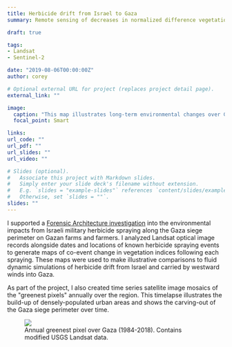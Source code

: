 ```yaml
---
title: Herbicide drift from Israel to Gaza
summary: Remote sensing of decreases in normalized difference vegetation index (NDVI) coincident with Israeli military spraying of herbicide along the Gaza siege perimeter

draft: true

tags:
- Landsat
- Sentinel-2

date: "2019-08-06T00:00:00Z"
author: corey

# Optional external URL for project (replaces project detail page).
external_link: ""

image:
  caption: "This map illustrates long-term environmental changes over Gaza. Red areas are regions where vegetative activity has decreased over time."
  focal_point: Smart

links:
url_code: ""
url_pdf: ""
url_slides: ""
url_video: ""

# Slides (optional).
#   Associate this project with Markdown slides.
#   Simply enter your slide deck's filename without extension.
#   E.g. `slides = "example-slides"` references `content/slides/example-slides.md`.
#   Otherwise, set `slides = ""`.
slides: ""
---
```


I supported a [Forensic Architecture investigation](https://forensic-architecture.org/investigation/herbicidal-warfare-in-gaza) into the environmental impacts from Israeli military herbicide spraying along the Gaza siege perimeter on Gazan farms and farmers. I analyzed Landsat optical image records alongside dates and locations of known herbicide spraying events to generate maps of co-event change in vegetation indices following each spraying. These maps were used to make illustrative comparisons to fluid dynamic simulations of herbicide drift from Israel and carried by westward winds into Gaza.

As part of the project, I also created time series satellite image mosaics of the "greenest pixels" annually over the region. This timelapse illustrates the build-up of densely-populated urban areas and shows the carving-out of the Gaza siege perimeter over time.

<figure>
<img class="special-img-class" src="/img/gaza_greenest.gif"/>

<figcaption>Annual greenest pixel over Gaza (1984-2018). Contains modified USGS Landsat data.</figcaption>
</figure>

